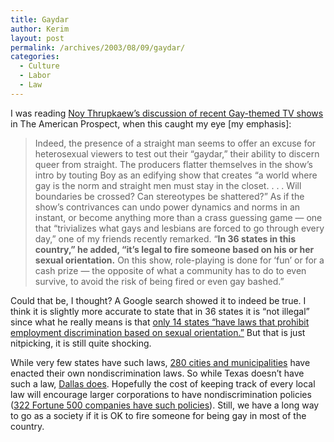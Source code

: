 ```yaml
---
title: Gaydar
author: Kerim
layout: post
permalink: /archives/2003/08/09/gaydar/
categories:
  - Culture
  - Labor
  - Law
---
```

I was reading <a href="http://www.prospect.org/webfeatures/2003/08/thrupkaew-n-08-04.html" onclick="_gaq.push(['_trackEvent', 'outbound-article', 'http://www.prospect.org/webfeatures/2003/08/thrupkaew-n-08-04.html', 'Noy  Thrupkaew&#8217;s discussion of recent Gay-themed TV shows']);" >Noy Thrupkaew&#8217;s discussion of recent Gay-themed TV shows</a> in The American Prospect, when this caught my eye [my emphasis]:


>   Indeed, the presence of a straight man seems to offer an excuse for heterosexual viewers to test out their &#8220;gaydar,&#8221; their ability to discern queer from straight. The producers flatter themselves in the show&#8217;s intro by touting Boy as an edifying show that creates &#8220;a world where gay is the norm and straight men must stay in the closet. . . . Will boundaries be crossed? Can stereotypes be shattered?&#8221; As if the show&#8217;s contrivances can undo power dynamics and norms in an instant, or become anything more than a crass guessing game &#8212; one that &#8220;trivializes what gays and lesbians are forced to go through every day,&#8221; one of my friends recently remarked. &#8220;<b>In 36 states in this country,&#8221; he added, &#8220;it&#8217;s legal to fire someone based on his or her sexual orientation.</b> On this show, role-playing is done for &#8216;fun&#8217; or for a cash prize &#8212; the opposite of what a community has to do to even survive, to avoid the risk of being fired or even gay bashed.&#8221;


Could that be, I thought? A Google search showed it to indeed be true. I think it is slightly more accurate to state that in 36 states it is &#8220;not illegal&#8221; since what he really means is that <a href="http://www.hrc.org/issues/workplace/quickfacts.asp" onclick="_gaq.push(['_trackEvent', 'outbound-article', 'http://www.hrc.org/issues/workplace/quickfacts.asp', 'only 14 states &#8220;have laws that prohibit employment discrimination based on sexual orientation.&#8221;']);" >only 14 states &#8220;have laws that prohibit employment discrimination based on sexual orientation.&#8221;</a> But that is just nitpicking, it is still quite shocking.

While very few states have such laws, <a href="http://www.hrc.org/worknet/asp_search/results.asp?sKey=List&#38;List=IVb&#38;t=ND" onclick="_gaq.push(['_trackEvent', 'outbound-article', 'http://www.hrc.org/worknet/asp_search/results.asp?sKey=List&List=IVb&t=ND', '280 cities and municipalities']);" >280 cities and municipalities</a> have enacted their own nondiscrimination laws. So while Texas doesn&#8217;t have such a law, <a href="http://www.amarillonet.com/stories/060102/bus_abj060102-12.shtml" onclick="_gaq.push(['_trackEvent', 'outbound-article', 'http://www.amarillonet.com/stories/060102/bus_abj060102-12.shtml', 'Dallas does']);" >Dallas does</a>. Hopefully the cost of keeping track of every local law will encourage larger corporations to have nondiscrimination policies (<a href="http://www.hrc.org/worknet/asp_search/results.asp?sKey=List&#38;List=I&#38;t=ND" onclick="_gaq.push(['_trackEvent', 'outbound-article', 'http://www.hrc.org/worknet/asp_search/results.asp?sKey=List&List=I&t=ND', '322 Fortune 500 companies have such policies']);" >322 Fortune 500 companies have such policies</a>). Still, we have a long way to go as a society if it is OK to fire someone for being gay in most of the country.

